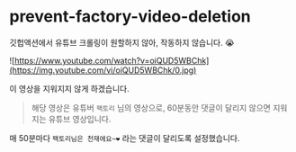 # prevent-factory-video-deletion

깃헙액션에서 유튜브 크롤링이 원할하지 않아, 작동하지 않습니다. :sob:

![https://www.youtube.com/watch?v=oiQUD5WBChk](https://img.youtube.com/vi/oiQUD5WBChk/0.jpg)

이 영상을 지워지지 않게 하겠습니다.

> 해당 영상은 유튜버 `팩토리` 님의 영상으로, 60분동안 댓글이 달리지 않으면 지워지는 유튜브 영상입니다.

매 50분마다 `팩토리님은 천재에요~❤️` 라는 댓글이 달리도록 설정했습니다.

